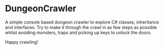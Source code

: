 # DungeonCrawler
A simple console based dungeon crawler to explore C# classes, inheritance and interfaces. 
Try to make it through the crawl in as few steps as possible whilst avoiding monsters, traps and picking up keys to unlock the doors.

Happy crawling!
